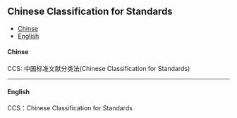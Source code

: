 ## Chinese Classification for Standards

* [Chinse](#chinse)
* [English](#english)

#### Chinse

CCS: 中国标准文献分类法(Chinese Classification for Standards)

-----------------------

#### English

CCS：Chinese Classification for Standards